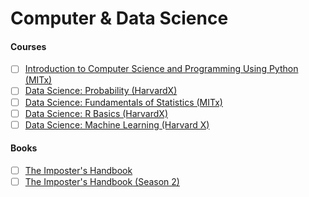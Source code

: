 
# Computer & Data Science

#### Courses

- [ ] [Introduction to Computer Science and Programming Using Python (MITx)](https://www.edx.org/course/6-00-1x-introduction-to-computer-science-and-programming-using-python-3)
- [ ] [Data Science: Probability (HarvardX)](https://www.edx.org/course/data-science-probability-2)
- [ ] [Data Science: Fundamentals of Statistics (MITx)](https://www.edx.org/micromasters/mitx-statistics-and-data-science)
- [ ] [Data Science: R Basics (HarvardX)](https://www.edx.org/course/data-science-r-basics-2)
- [ ] [Data Science: Machine Learning (Harvard X)](https://www.edx.org/course/data-science-machine-learning-2)

#### Books

- [ ] [The Imposter's Handbook](https://bigmachine.io/)
- [ ] [The Imposter's Handbook (Season 2)](https://bigmachine.io/)
